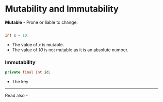 # Mutability and Immutability

**Mutable** - Prone or liable to change.

```java

int x = 10;
```

- The value of *x* is mutable.
- The value of *10* is not mutable as it is an absolute number.


### Immutability

```java 
private final int id;
```

- The key




---
Read also - 